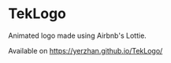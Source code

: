 # TekLogo
Animated logo made using Airbnb's Lottie.

Available on https://yerzhan.github.io/TekLogo/
